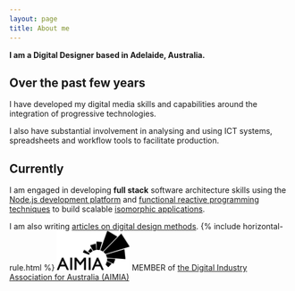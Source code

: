 ```yaml
---
layout: page
title: About me
---
```

**I am a Digital Designer based in Adelaide, Australia.**  

## Over the past few years
I have developed my digital media skills and capabilities around the integration of progressive technologies.  

I also have substantial involvement in analysing and using ICT systems, spreadsheets and workflow tools to facilitate production.

## Currently
I am engaged in developing **full stack** software architecture skills using the [Node.js development platform](https://nodejs.org) and [functional reactive programming techniques](http://en.wikipedia.org/wiki/Functional_reactive_programming) to build scalable [isomorphic applications](http://nerds.airbnb.com/isomorphic-javascript-future-web-apps/).  

I am also writing [articles on digital design methods](https://medium.com/doing-digital).
{% include horizontal-rule.html %}
![Alt text](/assets/images/pages/about/aimia-logo.png "Member of AIMIA")
MEMBER of [the Digital Industry Association for Australia (AIMIA)](http://aimia.com.au)